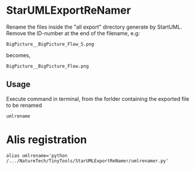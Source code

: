 # StarUMLExportReNamer


Rename the files inside the "all export" directory generate by StartUML. Remove the ID-number at the end of the filename, e.g:
    
    BigPicture__BigPicture_Flow_5.png
    
becomes,

    BigPicture__BigPicture_Flow.png
    

## Usage

Execute command in terminal, from the forlder containing the exported file to be renamed

    umlrename
    

# Alis registration

    alias umlrename='python /.../NatureTech/TinyTools/StarUMLExportReNamer/umlrenamer.py'
    
